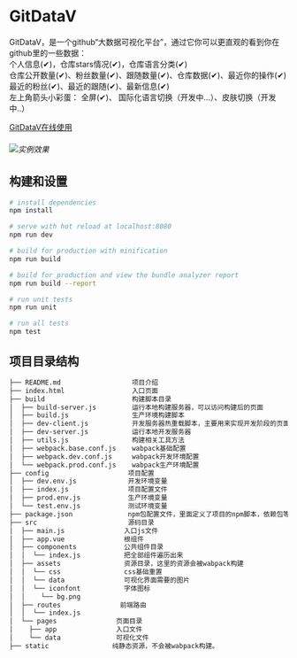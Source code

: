 # GitDataV

 GitDataV，是一个github“大数据可视化平台”，通过它你可以更直观的看到你在github里的一些数据：  
 个人信息(✔)，仓库stars情况(✔)，仓库语言分类(✔)  
 仓库公开数量(✔)、粉丝数量(✔)、跟随数量(✔)、仓库数据(✔)、最近你的操作(✔)  
 最近的粉丝(✔)、最近的跟随(✔)、最新信息(✔)  
左上角箭头小彩蛋： 全屏(✔)、 国际化语言切换（开发中...）、皮肤切换（开发中..） 


[GitDataV在线使用](https://github.com/HongqingCao/GitDataVhttps://hongqingcao.github.io/GitDataV/)

###### ![实例效果](https://user-gold-cdn.xitu.io/2018/8/24/1656c59629551995?w=1954&h=934&f=gif&s=3919397)
 
## 构建和设置

``` bash
# install dependencies
npm install

# serve with hot reload at localhost:8080
npm run dev

# build for production with minification
npm run build

# build for production and view the bundle analyzer report
npm run build --report

# run unit tests
npm run unit

# run all tests
npm test
```

## 项目目录结构  

``` bash
├── README.md                  项目介绍
├── index.html                 入口页面
├── build                      构建脚本目录
│  ├── build-server.js         运行本地构建服务器，可以访问构建后的页面
│  ├── build.js                生产环境构建脚本
│  ├── dev-client.js           开发服务器热重载脚本，主要用来实现开发阶段的页面自动刷新
│  ├── dev-server.js           运行本地开发服务器
│  ├── utils.js                构建相关工具方法
│  ├── webpack.base.conf.js    wabpack基础配置
│  ├── webpack.dev.conf.js     wabpack开发环境配置
│  └── webpack.prod.conf.js    wabpack生产环境配置
├── config                    项目配置
│  ├── dev.env.js             开发环境变量
│  ├── index.js               项目配置文件
│  ├── prod.env.js            生产环境变量
│  └── test.env.js            测试环境变量
├── package.json              npm包配置文件，里面定义了项目的npm脚本，依赖包等信息
├── src                       源码目录  
│  ├── main.js               入口js文件
│  ├── app.vue               根组件
│  ├── components            公共组件目录
│  │  └── index.js           把全部组件遍历出来
│  ├── assets                资源目录，这里的资源会被wabpack构建
│  │  └── css                css基础重置
│  │  └── data               可视化界面需要的图片
│  │  └── iconfont           字体图标
│  │    └── bg.png
│  ├── routes               前端路由
│  │  └── index.js
│  └── pages               页面目录
│    ├── app               入口文件
│    └── data              可视化文件
├── static                纯静态资源，不会被wabpack构建。
```